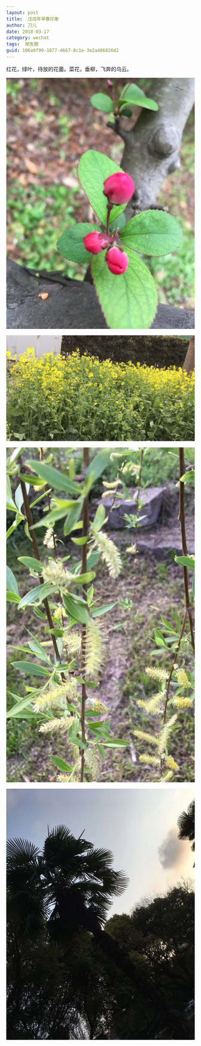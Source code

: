 ```yaml
---
layout: post
title:  戊戌年早春印象
author:	刀儿
date: 2018-03-17
category: wechat
tags:  朋友圈
guid: 106a9f99-1877-4667-8c1e-3e2a406826d2
---
```


红花，绿叶，待放的花蕾。菜花，垂柳，飞奔的乌云。

![](/assets/i/early_spring/1.jpg)

![](/assets/i/early_spring/2.jpg)

![](/assets/i/early_spring/3.jpg)

![](/assets/i/early_spring/4.jpg)
